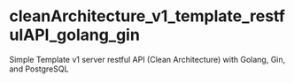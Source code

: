 # cleanArchitecture_v1_template_restfulAPI_golang_gin

Simple Template v1 server restful API (Clean Architecture) with Golang, Gin, and PostgreSQL
